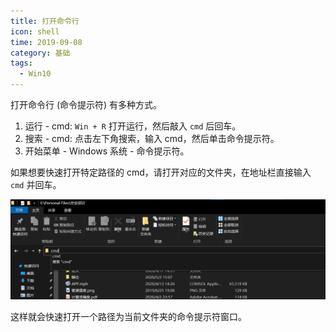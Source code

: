 ```yaml
---
title: 打开命令行
icon: shell
time: 2019-09-08
category: 基础
tags:
  - Win10
---
```


打开命令行 (命令提示符) 有多种方式。

1. 运行 - cmd: `Win + R` 打开运行，然后敲入 `cmd` 后回车。
1. 搜索 - cmd: 点击左下角搜索，输入 cmd，然后单击命令提示符。
1. 开始菜单 - Windows 系统 - 命令提示符。

如果想要快速打开特定路径的 cmd，请打开对应的文件夹，在地址栏直接输入 `cmd` 并回车。

<!-- more -->

![示意图](./assets/cmd.png)

这样就会快速打开一个路径为当前文件夹的命令提示符窗口。
